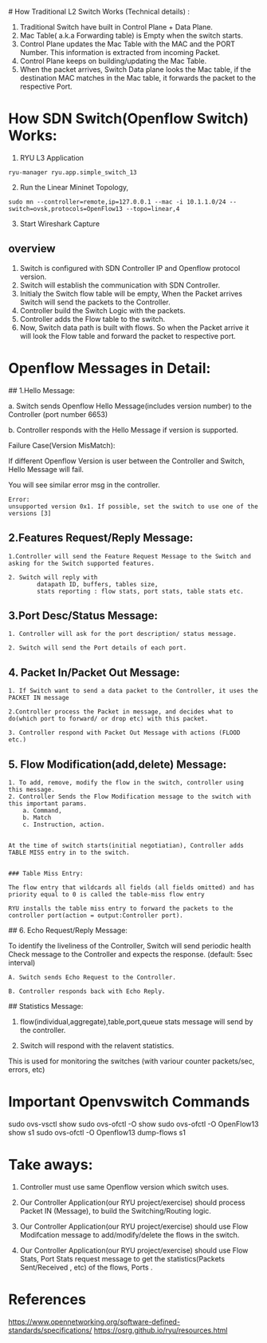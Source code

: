 # How Traditional L2 Switch Works (Technical details) :


1. Traditional Switch have built in Control Plane + Data Plane.
2. Mac Table( a.k.a Forwarding table) is Empty when the switch starts.
3. Control Plane updates the Mac Table with the MAC and the PORT Number. This information is extracted from incoming Packet.
4. Control Plane keeps on building/updating the Mac Table.
5. When the packet arrives, Switch Data plane looks the Mac table, if the destination MAC matches in the Mac table, it forwards the packet to the respective Port.


# How SDN Switch(Openflow Switch) Works:


1. RYU L3 Application

```
ryu-manager ryu.app.simple_switch_13
```


2. Run the Linear Mininet Topology, 

```
sudo mn --controller=remote,ip=127.0.0.1 --mac -i 10.1.1.0/24 --switch=ovsk,protocols=OpenFlow13 --topo=linear,4
```


3. Start Wireshark Capture


## overview

1. Switch is configured with SDN Controller IP and Openflow protocol version.
2. Switch will establish the communication with SDN Controller.
3. Initialy the Switch flow table will be empty, When the Packet arrives Switch will send the packets to the Controller.
4. Controller build the Switch Logic with the packets.
5. Controller adds the Flow table to the switch.
6. Now, Switch data path is built with flows. So when the Packet arrive it will look the Flow table and forward the packet to respective port.



# Openflow Messages in Detail:


## 1.Hello Message:

   a.  Switch sends Openflow Hello Message(includes version number) to the Controller (port number 6653)

   b.  Controller responds with the Hello Message if version is supported.

  Failure Case(Version MisMatch):

   If different Openflow Version is user between the Controller and Switch, Hello Message will fail.
   
   You will see similar error msg in the controller.

  	Error:
  	unsupported version 0x1. If possible, set the switch to use one of the versions [3]


## 2.Features Request/Reply Message:

	1.Controller will send the Feature Request Message to the Switch and asking for the Switch supported features.

 	2. Switch will reply with
 	        datapath ID, buffers, tables size,
 	        stats reporting : flow stats, port stats, table stats etc.


## 3.Port Desc/Status Message:
	
	1. Controller will ask for the port description/ status message.

    2. Switch will send the Port details of each port.


## 4. Packet In/Packet Out Message:

	1. If Switch want to send a data packet to the Controller, it uses the PACKET IN message

	2.Controller process the Packet in message, and decides what to do(which port to forward/ or drop etc) with this packet.

	3. Controller respond with Packet Out Message with actions (FLOOD etc.)



## 5. Flow Modification(add,delete) Message:
	
	1. To add, remove, modify the flow in the switch, controller using this message.
	2. Controller Sends the Flow Modification message to the switch with this important params.
		a. Command,
		b. Match
		c. Instruction, action.


	At the time of switch starts(initial negotiatian), Controller adds TABLE MISS entry in to the switch.


	### Table Miss Entry:

	The flow entry that wildcards all fields (all fields omitted) and has priority equal to 0 is called the table-miss flow entry

	RYU installs the table miss entry to forward the packets to the controller port(action = output:Controller port).


## 6. Echo Request/Reply Message: 

   To identify the liveliness of the Controller, Switch will send periodic health Check message to the Controller and expects the response. (default: 5sec interval)

	A. Switch sends Echo Request to the Controller.

	B. Controller responds back with Echo Reply.


## Statistics Message:

   1. flow(individual,aggregate),table,port,queue stats message will send by the controller.

   2. Switch will respond with the relavent statistics.

   This is used for monitoring the switches (with variour counter packets/sec, errors, etc)



# Important Openvswitch Commands

sudo ovs-vsctl show
sudo ovs-ofctl -O <openflow-version> show <switch-name>
sudo ovs-ofctl -O OpenFlow13 show s1
sudo ovs-ofctl -O Openflow13 dump-flows s1



# Take aways:

1) Controller must use same Openflow version which switch uses.

2) Our Controller Application(our RYU project/exercise) should process Packet IN (Message), to build the Switching/Routing logic.

3) Our Controller Application(our RYU project/exercise) should use Flow Modifcation message to add/modify/delete the flows in the switch.

4) Our Controller Application(our RYU project/exercise) should use Flow Stats, Port Stats request message to get the statistics(Packets Sent/Received , etc) of the flows, Ports .



# References

https://www.opennetworking.org/software-defined-standards/specifications/
https://osrg.github.io/ryu/resources.html
